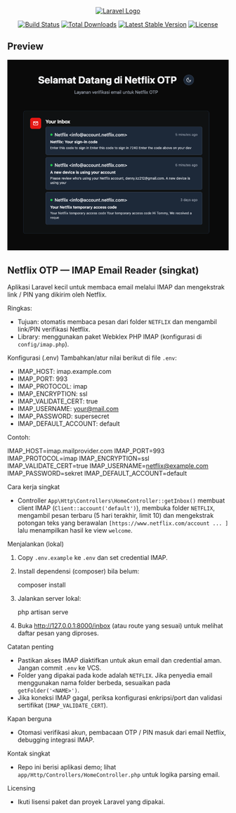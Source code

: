 <p align="center"><a href="https://laravel.com" target="_blank"><img src="https://raw.githubusercontent.com/laravel/art/master/logo-lockup/5%20SVG/2%20CMYK/1%20Full%20Color/laravel-logolockup-cmyk-red.svg" width="400" alt="Laravel Logo"></a></p>

<p align="center">
<a href="https://github.com/laravel/framework/actions"><img src="https://github.com/laravel/framework/workflows/tests/badge.svg" alt="Build Status"></a>
<a href="https://packagist.org/packages/laravel/framework"><img src="https://img.shields.io/packagist/dt/laravel/framework" alt="Total Downloads"></a>
<a href="https://packagist.org/packages/laravel/framework"><img src="https://img.shields.io/packagist/v/laravel/framework" alt="Latest Stable Version"></a>
<a href="https://packagist.org/packages/laravel/framework"><img src="https://img.shields.io/packagist/l/laravel/framework" alt="License"></a>
</p>

## Preview

<p align="center">
   <img src="public/images/preview.png" alt="App preview" style="max-width:100%;height:auto;" />
</p>

## Netflix OTP — IMAP Email Reader (singkat)

Aplikasi Laravel kecil untuk membaca email melalui IMAP dan mengekstrak link / PIN yang dikirim oleh Netflix.

Ringkas:

- Tujuan: otomatis membaca pesan dari folder `NETFLIX` dan mengambil link/PIN verifikasi Netflix.
- Library: menggunakan paket Webklex PHP IMAP (konfigurasi di `config/imap.php`).

Konfigurasi (.env)
Tambahkan/atur nilai berikut di file `.env`:

- IMAP_HOST: imap.example.com
- IMAP_PORT: 993
- IMAP_PROTOCOL: imap
- IMAP_ENCRYPTION: ssl
- IMAP_VALIDATE_CERT: true
- IMAP_USERNAME: your@mail.com
- IMAP_PASSWORD: supersecret
- IMAP_DEFAULT_ACCOUNT: default

Contoh:

IMAP_HOST=imap.mailprovider.com
IMAP_PORT=993
IMAP_PROTOCOL=imap
IMAP_ENCRYPTION=ssl
IMAP_VALIDATE_CERT=true
IMAP_USERNAME=netflix@example.com
IMAP_PASSWORD=sekret
IMAP_DEFAULT_ACCOUNT=default

Cara kerja singkat

- Controller `App\Http\Controllers\HomeController::getInbox()` membuat client IMAP (`Client::account('default')`), membuka folder `NETFLIX`, mengambil pesan terbaru (5 hari terakhir, limit 10) dan mengekstrak potongan teks yang berawalan
  `[https://www.netflix.com/account ... ]` lalu menampilkan hasil ke view `welcome`.

Menjalankan (lokal)

1. Copy `.env.example` ke `.env` dan set credential IMAP.
2. Install dependensi (composer) bila belum:

   composer install

3. Jalankan server lokal:

   php artisan serve

4. Buka http://127.0.0.1:8000/inbox (atau route yang sesuai) untuk melihat daftar pesan yang diproses.

Catatan penting

- Pastikan akses IMAP diaktifkan untuk akun email dan credential aman. Jangan commit `.env` ke VCS.
- Folder yang dipakai pada kode adalah `NETFLIX`. Jika penyedia email menggunakan nama folder berbeda, sesuaikan pada `getFolder('<NAME>')`.
- Jika koneksi IMAP gagal, periksa konfigurasi enkripsi/port dan validasi sertifikat (`IMAP_VALIDATE_CERT`).

Kapan berguna

- Otomasi verifikasi akun, pembacaan OTP / PIN masuk dari email Netflix, debugging integrasi IMAP.

Kontak singkat

- Repo ini berisi aplikasi demo; lihat `app/Http/Controllers/HomeController.php` untuk logika parsing email.

Licensing

- Ikuti lisensi paket dan proyek Laravel yang dipakai.
